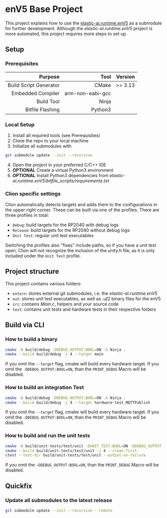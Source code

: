 # enV5 Base Project

This project explains how to use the [elastic-ai.runtime.enV5](https://github.com/es-ude/elastic-ai.runtime.enV5) as a submodule for further development.
Although the _elastic-ai.runtime.enV5_ project is more automated, this project requires more steps to set up.

## Setup

### Prerequisites

|                Purpose |             Tool |   Version |
|-----------------------:|-----------------:|----------:|
| Build Script Generator |            CMake | \>\= 3.13 |
|      Embedded Compiler | arm-non-eabi-gcc |           |
|             Build Tool |            Ninja |           |
|       Bitfile Flashing |          Python3 |           |

### Local Setup

1. Install all required tools (see Prerequisites)
2. Clone the repo to your local machine
3. Initialize all submodules with

```bash
git submodule update --init --recursive
```

4. Open the project in your preferred C/C++ IDE
5. **OPTIONAL** Create a virtual Python3 environment
6. **OPTIONAL** Install Python3 dependencies from _elastic-ai.runtime.enV5/bitfile_scripts/requirements.txt_

### Clion specific settings

Clion automatically detects targets and adds them to the configurations in the upper right corner.
These can be built via one of the profiles.
There are three profiles in total:

* `Debug`: build targets for the RP2040 with debug logs
* `Release`: build targets for the RP2040 without debug logs
* `Unit Test`: regular unit test executables

Switching the profiles also "fixes" include paths, so if you have a unit test open, Clion will not recognize the
inclusion of the unity.h file, as it is only included under the `Unit Test` profile.

## Project structure

This project contains various folders:

* `extern`: stores external git submodules, i.e. the _elastic-ai.runtime.enV5_
* `out`: stores unit test executables, as well as _.uf2_ binary files for the enV5
* `src`: contains _Main.c_, helpers and your source code
* `test`: contains unit tests and hardware tests in their respective folders

## Build via CLI

### How to build a binary

```bash
cmake -B build/debug -DDEBUG_OUTPUT:BOOL=ON -G Ninja .
cmake --build build/debug -j 4 --target main
```

If you omit the `--target` flag, cmake will build every hardware target.
If you omit the `-DDEBUG_OUTPUT:BOOL=ON`, than the `PRINT_DEBUG` Macro will be disabled.

### How to build an integration Test

```bash
cmake -B build/debug -DDEBUG_OUTPUT:BOOL=ON -G Ninja .
cmake --build build/debug -j 4 --target hardware-test_MQTTPublish
```

If you omit the `--target` flag, cmake will build every hardware target.
If you omit the `-DDEBUG_OUTPUT:BOOL=ON`, than the `PRINT_DEBUG` Macro will be disabled.

### How to build and run the unit tests

```bash
cmake -B build/unit-tests/test/unit -DUNIT_TEST:BOOL=ON -DDEBUG_OUTPUT:BOOL=ON -DCMAKE_BUILD_TYPE=DEBUG -G Ninja .
cmake --build build/unit-tests/test/unit -j 4 --clean-first
ctest --test-dir build/unit-tests/test/unit --output-on-failure
```

If you omit the `-DDEBUG_OUTPUT:BOOL=ON`, than the `PRINT_DEBUG` Macro will be disabled.

## Quickfix

### Update all submodules to the latest release

```bash
git submodule update --init --recursive --remote
```
